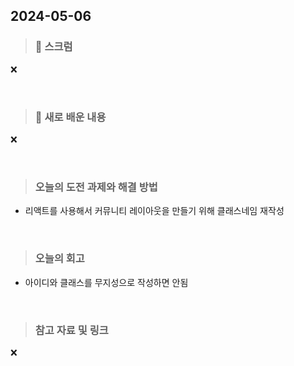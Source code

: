 ## 2024-05-06

> ### 📑 스크럼

❌

<br>

> ### 🤔 새로 배운 내용

❌

<br>

> ### 오늘의 도전 과제와 해결 방법

- 리액트를 사용해서 커뮤니티 레이아웃을 만들기 위해 클래스네임 재작성
    
    

<br>

> ### 오늘의 회고

- 아이디와 클래스를 무지성으로 작성하면 안됨

<br>

> ### 참고 자료 및 링크

❌
